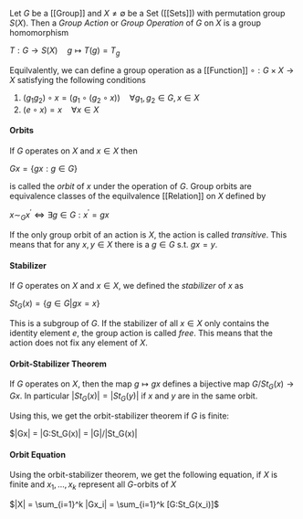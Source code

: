 Let $G$ be a [[Group]] and $X\neq \emptyset$ be a Set ([[Sets]]) with permutation group $S(X)$. Then a *Group Action* or *Group Operation* of $G$ on $X$ is a group homomorphism 

$T: G\rightarrow S(X) \quad g \mapsto T(g)=T_g$ 

Equilvalently, we can define a group operation as a [[Function]] $\circ: G\times X \rightarrow X$  satisfying the following conditions

1. $(g_1g_2)\circ x = (g_1 \circ (g_2 \circ x)) \quad \forall g_1,g_2\in G, x\in X$ 
2. $(e\circ x) = x \quad \forall x\in X$


#### Orbits

If $G$ operates on $X$ and $x\in X$ then 

$Gx = \{gx : g\in G\}$ 

is called the *orbit* of $x$ under the operation of $G$.
Group orbits are equivalence classes of the equilvalence [[Relation]] on $X$ defined by 

$x \sim_G x^{\prime} \Leftrightarrow \exists g\in G: x^{\prime} = gx$ 

If the only group orbit of an action is $X$, the action is called *transitive*. This means that for any $x,y\in X$ there is a $g\in G$ s.t. $gx=y$.

#### Stabilizer 

If $G$ operates on $X$ and $x\in X$, we defined the *stabilizer* of $x$ as 

$St_G(x) = \{g\in G | gx=x \}$

This is a subgroup of $G$.
If the stabilizer of all $x\in X$ only contains the identity element $e$, the group action is called *free*. This means that the action does not fix any element of $X$.

#### Orbit-Stabilizer Theorem

If $G$ operates on $X$, then the map $g\mapsto gx$ defines a bijective map $G/St_G(x) \rightarrow Gx$. In particular $|St_G(x)| = |St_G(y)|$ if $x$ and $y$ are in the same orbit.

Using this, we get the orbit-stabilizer theorem if $G$ is finite: 

$|Gx| = |G:St_G(x)| = |G|/|St_G(x)|

#### Orbit Equation

Using the orbit-stabilizer theorem, we get the following equation, if $X$ is finite and $x_1,\dots,x_k$ represent all $G$-orbits of $X$

$|X| = \sum_{i=1}^k |Gx_i| = \sum_{i=1}^k [G:St_G(x_i)]$